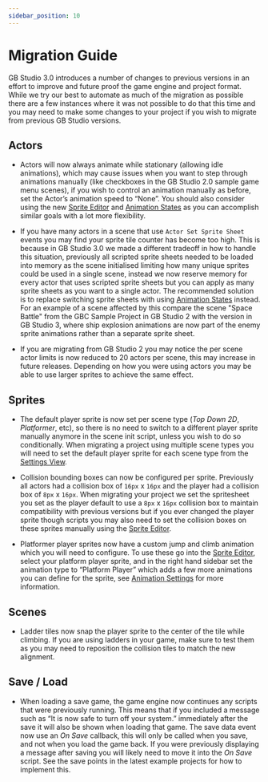 ```yaml
---
sidebar_position: 10
---
```


# Migration Guide

GB Studio 3.0 introduces a number of changes to previous versions in an effort to improve and future proof the game engine and project format. While we try our best to automate as much of the migration as possible there are a few instances where it was not possible to do that this time and you may need to make some changes to your project if you wish to migrate from previous GB Studio versions.

## Actors

- Actors will now always animate while stationary (allowing idle animations), which may cause issues when you want to step through animations manually (like checkboxes in the GB Studio 2.0 sample game menu scenes), if you wish to control an animation manually as before, set the Actor’s animation speed to “None”. You should also consider using the new [Sprite Editor](/docs/assets/sprites/#sprite-editor) and [Animation States](/docs/assets/sprites/#animation-states) as you can accomplish similar goals with a lot more flexibility.

- If you have many actors in a scene that use `Actor Set Sprite Sheet` events you may find your sprite tile counter has become too high. This is because in GB Studio 3.0 we made a different tradeoff in how to handle this situation, previously all scripted sprite sheets needed to be loaded into memory as the scene initialised limiting how many unique sprites could be used in a single scene, instead we now reserve memory for every actor that uses scripted sprite sheets but you can apply as many sprite sheets as you want to a single actor. The recommended solution is to replace switching sprite sheets with using [Animation States](/docs/assets/sprites/#animation-states) instead. For an example of a scene affected by this compare the scene "Space Battle" from the GBC Sample Project in GB Studio 2 with the version in GB Studio 3, where ship explosion animations are now part of the enemy sprite animations rather than a separate sprite sheet.

- If you are migrating from GB Studio 2 you may notice the per scene actor limits is now reduced to 20 actors per scene, this may increase in future releases. Depending on how you were using actors you may be able to use larger sprites to achieve the same effect.

## Sprites

- The default player sprite is now set per scene type (_Top Down 2D_, _Platformer_, etc), so there is no need to switch to a different player sprite manually anymore in the scene init script, unless you wish to do so conditionally. When migrating a project using multiple scene types you will need to set the default player sprite for each scene type from the [Settings View](/docs/settings/#default-player-sprites).

- Collision bounding boxes can now be configured per sprite. Previously all actors had a collision box of `16px` x `16px` and the player had a collision box of `8px` x `16px`. When migrating your project we set the spritesheet you set as the player default to use a `8px` x `16px` collision box to maintain compatibility with previous versions but if you ever changed the player sprite though scripts you may also need to set the collision boxes on these sprites manually using the [Sprite Editor](/docs/assets/sprites/#sprite-editor).

- Platformer player sprites now have a custom jump and climb animation which you will need to configure. To use these go into the [Sprite Editor](/docs/assets/sprites/#sprite-editor), select your platform player sprite, and in the right hand sidebar set the animation type to “Platform Player” which adds a few more animations you can define for the sprite, see [Animation Settings](/docs/assets/sprites/#animation-settings) for more information.

## Scenes

- Ladder tiles now snap the player sprite to the center of the tile while climbing. If you are using ladders in your game, make sure to test them as you may need to reposition the collision tiles to match the new alignment.

## Save / Load

- When loading a save game, the game engine now continues any scripts that were previously running. This means that if you included a message such as “It is now safe to turn off your system.” immediately after the save it will also be shown when loading that game. The save data event now use an _On Save_ callback, this will only be called when you save, and not when you load the game back. If you were previously displaying a message after saving you will likely need to move it into the _On Save_ script. See the save points in the latest example projects for how to implement this.
